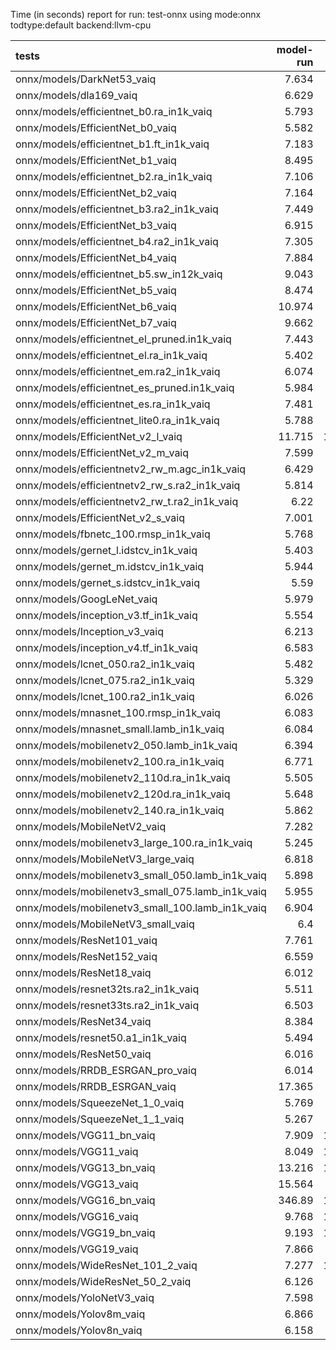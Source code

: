 Time (in seconds) report for run: test-onnx using mode:onnx todtype:default backend:llvm-cpu

| tests                                            |   model-run |   onnx-import |   torch-mlir |   iree-compile |   inference |
|:-------------------------------------------------|------------:|--------------:|-------------:|---------------:|------------:|
| onnx/models/DarkNet53_vaiq                       |       7.634 |         4.256 |            0 |         18.889 |       2.017 |
| onnx/models/dla169_vaiq                          |       6.629 |         2.068 |            0 |         34.723 |       2.659 |
| onnx/models/efficientnet_b0.ra_in1k_vaiq         |       5.793 |         1.21  |            0 |         30.11  |       0.662 |
| onnx/models/EfficientNet_b0_vaiq                 |       5.582 |         1.373 |            0 |         36.68  |       0.808 |
| onnx/models/efficientnet_b1.ft_in1k_vaiq         |       7.183 |         0     |            0 |          0     |       0     |
| onnx/models/EfficientNet_b1_vaiq                 |       8.495 |         1.485 |            0 |         46.21  |       0.912 |
| onnx/models/efficientnet_b2.ra_in1k_vaiq         |       7.106 |         0     |            0 |          0     |       0     |
| onnx/models/EfficientNet_b2_vaiq                 |       7.164 |         1.832 |            0 |         51.634 |       1.516 |
| onnx/models/efficientnet_b3.ra2_in1k_vaiq        |       7.449 |         0     |            0 |          0     |       0     |
| onnx/models/EfficientNet_b3_vaiq                 |       6.915 |         1.961 |            0 |         35.644 |       1.38  |
| onnx/models/efficientnet_b4.ra2_in1k_vaiq        |       7.305 |         0     |            0 |          0     |       0     |
| onnx/models/EfficientNet_b4_vaiq                 |       7.884 |         2.813 |            0 |         55.618 |       1.988 |
| onnx/models/efficientnet_b5.sw_in12k_vaiq        |       9.043 |         7.272 |            0 |         67.996 |       3.105 |
| onnx/models/EfficientNet_b5_vaiq                 |       8.474 |         3.492 |            0 |         58.208 |       2.677 |
| onnx/models/EfficientNet_b6_vaiq                 |      10.974 |         4.746 |            0 |         65.345 |       4.204 |
| onnx/models/EfficientNet_b7_vaiq                 |       9.662 |         6.427 |            0 |         78.719 |       5.822 |
| onnx/models/efficientnet_el_pruned.in1k_vaiq     |       7.443 |         1.217 |            0 |         22.36  |       1.222 |
| onnx/models/efficientnet_el.ra_in1k_vaiq         |       5.402 |         0.986 |            0 |         19.567 |       1.231 |
| onnx/models/efficientnet_em.ra2_in1k_vaiq        |       6.074 |         0.906 |            0 |         19.194 |       1.13  |
| onnx/models/efficientnet_es_pruned.in1k_vaiq     |       5.984 |         1.05  |            0 |         17.424 |       0.749 |
| onnx/models/efficientnet_es.ra_in1k_vaiq         |       7.481 |         0.891 |            0 |         17.344 |       0.622 |
| onnx/models/efficientnet_lite0.ra_in1k_vaiq      |       5.788 |         0.856 |            0 |         17.602 |       0.62  |
| onnx/models/EfficientNet_v2_l_vaiq               |      11.715 |        10.811 |            0 |         85.674 |       7.701 |
| onnx/models/EfficientNet_v2_m_vaiq               |       7.599 |         5.576 |            0 |         67.493 |       4.205 |
| onnx/models/efficientnetv2_rw_m.agc_in1k_vaiq    |       6.429 |         0     |            0 |          0     |       0     |
| onnx/models/efficientnetv2_rw_s.ra2_in1k_vaiq    |       5.814 |         0     |            0 |          0     |       0     |
| onnx/models/efficientnetv2_rw_t.ra2_in1k_vaiq    |       6.22  |         1.455 |            0 |         39.264 |       1.382 |
| onnx/models/EfficientNet_v2_s_vaiq               |       7.001 |         2.928 |            0 |         46.489 |       2.248 |
| onnx/models/fbnetc_100.rmsp_in1k_vaiq            |       5.768 |         0.878 |            0 |         22.568 |       0.542 |
| onnx/models/gernet_l.idstcv_in1k_vaiq            |       5.403 |         1.241 |            0 |         18.245 |       0.981 |
| onnx/models/gernet_m.idstcv_in1k_vaiq            |       5.944 |         1.284 |            0 |         10.482 |       0.387 |
| onnx/models/gernet_s.idstcv_in1k_vaiq            |       5.59  |         0.988 |            0 |          9.246 |       0.265 |
| onnx/models/GoogLeNet_vaiq                       |       5.979 |         1.151 |            0 |         17.178 |       0.727 |
| onnx/models/inception_v3.tf_in1k_vaiq            |       5.554 |         3.416 |            0 |         32.656 |       1.515 |
| onnx/models/Inception_v3_vaiq                    |       6.213 |         2.714 |            0 |         33.837 |       1.348 |
| onnx/models/inception_v4.tf_in1k_vaiq            |       6.583 |         5.284 |            0 |         44.584 |       2.532 |
| onnx/models/lcnet_050.ra2_in1k_vaiq              |       5.482 |         0.755 |            0 |         14.733 |       0.435 |
| onnx/models/lcnet_075.ra2_in1k_vaiq              |       5.329 |         0.709 |            0 |         17.23  |       0.396 |
| onnx/models/lcnet_100.ra2_in1k_vaiq              |       6.026 |         1.123 |            0 |         16.962 |       0.421 |
| onnx/models/mnasnet_100.rmsp_in1k_vaiq           |       6.083 |         1.087 |            0 |         21.775 |       0.531 |
| onnx/models/mnasnet_small.lamb_in1k_vaiq         |       6.084 |         0.846 |            0 |         19.889 |       0.473 |
| onnx/models/mobilenetv2_050.lamb_in1k_vaiq       |       6.394 |         0.906 |            0 |         17.206 |       0.211 |
| onnx/models/mobilenetv2_100.ra_in1k_vaiq         |       6.771 |         0.936 |            0 |         18.058 |       0.297 |
| onnx/models/mobilenetv2_110d.ra_in1k_vaiq        |       5.505 |         1.247 |            0 |         21.591 |       0.649 |
| onnx/models/mobilenetv2_120d.ra_in1k_vaiq        |       5.648 |         0.95  |            0 |         25.686 |       0.757 |
| onnx/models/mobilenetv2_140.ra_in1k_vaiq         |       5.862 |         1.199 |            0 |         20.157 |       0.665 |
| onnx/models/MobileNetV2_vaiq                     |       7.282 |         0.997 |            0 |         21.849 |       0.372 |
| onnx/models/mobilenetv3_large_100.ra_in1k_vaiq   |       5.245 |         0.897 |            0 |         10.507 |       0.58  |
| onnx/models/MobileNetV3_large_vaiq               |       6.818 |         1.285 |            0 |         30.715 |       0.584 |
| onnx/models/mobilenetv3_small_050.lamb_in1k_vaiq |       5.898 |         0.966 |            0 |         22.35  |       0.664 |
| onnx/models/mobilenetv3_small_075.lamb_in1k_vaiq |       5.955 |         1.235 |            0 |         23.925 |       0.358 |
| onnx/models/mobilenetv3_small_100.lamb_in1k_vaiq |       6.904 |         1.019 |            0 |          8.681 |       0.132 |
| onnx/models/MobileNetV3_small_vaiq               |       6.4   |         1.148 |            0 |         25.318 |       0.268 |
| onnx/models/ResNet101_vaiq                       |       7.761 |         4.314 |            0 |         25.013 |       1.584 |
| onnx/models/ResNet152_vaiq                       |       6.559 |         5.971 |            0 |         31.712 |       2.201 |
| onnx/models/ResNet18_vaiq                        |       6.012 |         1.704 |            0 |          8.265 |       0.457 |
| onnx/models/resnet32ts.ra2_in1k_vaiq             |       5.511 |         0     |            0 |          0     |       0     |
| onnx/models/resnet33ts.ra2_in1k_vaiq             |       6.503 |         0     |            0 |          0     |       0     |
| onnx/models/ResNet34_vaiq                        |       8.384 |         2.51  |            0 |         10.664 |       0.694 |
| onnx/models/resnet50.a1_in1k_vaiq                |       5.494 |         2.986 |            0 |         19.439 |       0.876 |
| onnx/models/ResNet50_vaiq                        |       6.016 |         3.037 |            0 |         13.465 |       0.913 |
| onnx/models/RRDB_ESRGAN_pro_vaiq                 |       6.014 |         0     |            0 |          0     |       0     |
| onnx/models/RRDB_ESRGAN_vaiq                     |      17.365 |         5.471 |            0 |         58.657 |     124.114 |
| onnx/models/SqueezeNet_1_0_vaiq                  |       5.769 |         0.807 |            0 |         11.399 |       0.303 |
| onnx/models/SqueezeNet_1_1_vaiq                  |       5.267 |         0.684 |            0 |         10.12  |       0.327 |
| onnx/models/VGG11_bn_vaiq                        |       7.909 |        11.724 |            0 |         10.58  |       1.227 |
| onnx/models/VGG11_vaiq                           |       8.049 |        12.225 |            0 |         18.084 |       1.52  |
| onnx/models/VGG13_bn_vaiq                        |      13.216 |        15.542 |            0 |         20.859 |       2.786 |
| onnx/models/VGG13_vaiq                           |      15.564 |        98.45  |            0 |         55.591 |      10.882 |
| onnx/models/VGG16_bn_vaiq                        |     346.89  |        14.063 |            0 |         11.743 |       1.883 |
| onnx/models/VGG16_vaiq                           |       9.768 |        13.425 |            0 |         14.939 |       2.097 |
| onnx/models/VGG19_bn_vaiq                        |       9.193 |        14.693 |            0 |         12.647 |       2.551 |
| onnx/models/VGG19_vaiq                           |       7.866 |        15.35  |            0 |         12.6   |       2.512 |
| onnx/models/WideResNet_101_2_vaiq                |       7.277 |        11.941 |            0 |         23.25  |       4.622 |
| onnx/models/WideResNet_50_2_vaiq                 |       6.126 |         7.176 |            0 |         15.381 |       1.79  |
| onnx/models/YoloNetV3_vaiq                       |       7.598 |         6.539 |            0 |         22.041 |       4.636 |
| onnx/models/Yolov8m_vaiq                         |       6.866 |         3.54  |            0 |         27.81  |       3.941 |
| onnx/models/Yolov8n_vaiq                         |       6.158 |         2.281 |            0 |         20.828 |       1.017 |
